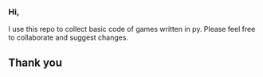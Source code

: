 ### Hi,
I use this repo to collect basic code of games written in py. Please feel free to collaborate and suggest changes. 

## Thank you
